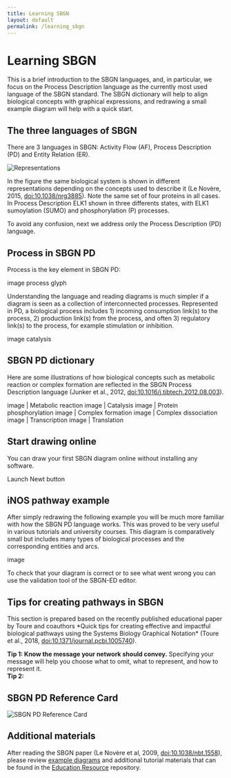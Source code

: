 ```yaml
---
title: Learning SBGN
layout: default
permalink: /learning_sbgn
---
```


# Learning SBGN

<p>This is a brief introduction to the SBGN languages, and, in particular, we focus on the Process Description language as the currently most used language of the SBGN standard. The SBGN dictionary will help to align biological concepts with graphical expressions, and redrawing a small example diagram will help with a quick start.</p>
  
## The three languages of SBGN

<p>There are 3 languages in SBGN: Activity Flow (AF), Process Description (PD) and Entity Relation (ER).</p>

![Representations](/sbgn/images/learning/lenovere_representations.png)

<p>In the figure the same biological system is shown in different representations depending on the concepts used to describe it (Le Novère, 2015, <a href="https://dx.doi.org/10.1038/nrg3885">doi:10.1038/nrg3885</a>). Note the same set of four proteins in all cases. In Process Description ELK1 shown in three differents states, with ELK1 sumoylation (SUMO) and phosphorylation (P) processes.</p>

<p>To avoid any confusion, next we address only the Process Description (PD) language.</p>

## Process in SBGN PD

<p>Process is the key element in SBGN PD: </p>
  
image process glyph

<p>Understanding the language and reading diagrams is much simpler if a diagram is seen as a collection of interconnected processes. Represented in PD, a biological process includes 1) incoming consumption link(s) to the process, 2) production link(s) from the process, and often 3) regulatory link(s) to the process, for example stimulation or inhibition.</p>

image catalysis

## SBGN PD dictionary

<p>Here are some illustrations of how biological concepts such as metabolic reaction or complex formation are reflected in the SBGN Process Description language (Junker et al., 2012, <a href="https://dx.doi.org/10.1016/j.tibtech.2012.08.003">doi:10.1016/j.tibtech.2012.08.003</a>).</p>

image | Metabolic reaction
image | Catalysis
image | Protein phosphorylation
image | Complex formation
image | Complex dissociation
image | Transcription
image | Translation

## Start drawing online

<p>You can draw your first SBGN diagram online without installing any software.</p>

Launch Newt button

## iNOS pathway example

<p>After simply redrawing the following example you will be much more familiar with how the SBGN PD language works. This was proved to be very useful in various tutorials and university courses. This diagram is comparatively small but includes many types of biological processes and the corresponding entities and arcs.</p>

image

<p>To check that your diagram is correct or to see what went wrong you can use the validation tool of the SBGN-ED editor.</p>

## Tips for creating pathways in SBGN

<p>This section is prepared based on the recently published educational paper by Toure and coauthors *Quick tips for creating effective and impactful biological pathways using the Systems Biology Graphical Notation* (Toure et al., 2018, <a href="https://dx.doi.org/10.1371/journal.pcbi.1005740">doi:10.1371/journal.pcbi.1005740</a>).</p>

**Tip 1: Know the message your network should convey.** Specifying your message will help you choose what to omit, what to represent, and how to represent it.  
**Tip 2:** 


## SBGN PD Reference Card

![SBGN PD Reference Card](/sbgn/images/learning/PD_L1V1.3.png)

## Additional materials

<p>After reading the SBGN paper (Le Novère et al, 2009, <a href="https://dx.doi.org/10.1038/nbt.1558">doi:10.1038/nbt.1558</a>), please review <a href="/examples">example diagrams</a> and additional tutorial materials that can be found in the <a href="https://github.com/sbgn/educational-resources">Education Resource</a> repository.</p>
